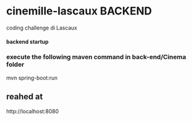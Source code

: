 # cinemille-lascaux BACKEND
coding challenge di Lascaux


#### backend startup
### execute the following maven command in back-end/Cinema folder

mvn spring-boot:run

## reahed at
http://localhost:8080
